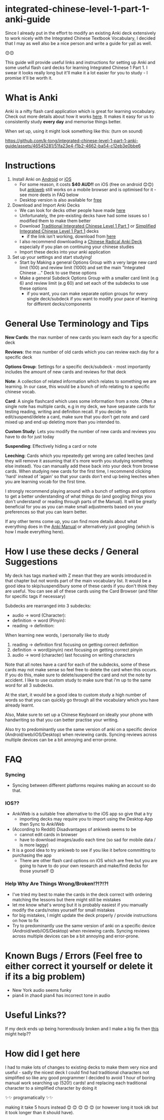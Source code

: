 # integrated-chinese-level-1-part-1-anki-guide

Since I already put in the effort to modify an existing Anki deck extensively to work nicely with the Integrated Chinese Textbook Vocabulary, I decided that I may as well also be a nice person and write a guide for yall as well. 

😊😊

This guide will provide useful links and instructions for setting up Anki and some useful flash card decks for learning Integrated Chinese 1 Part 1. I swear it looks really long but it'll make it a lot easier for you to study - I promise it'll be worth it.
# What is Anki
Anki is a nifty flash card application which is great for learning vocabulary. Check out more details about how it works [here](https://docs.ankiweb.net/background.html). It makes it easy for us to consistently study **every day** and memorise things better.

When set up, using it might look something like this: (turn on sound)

https://github.com/k-tong/integrated-chinese-level-1-part-1-anki-guide/assets/46545281/51fa23e4-f1b2-4662-ba54-c12eb3e0bbe6

# Instructions
1. Install Anki on [Android](https://play.google.com/store/apps/details?id=com.ichi2.anki&hl=en&gl=US&pli=1) or [iOS](https://apps.apple.com/au/app/ankimobile-flashcards/id373493387)
   - For some reason, it costs **$40 AUD!!** on iOS (free on android 😊😊) but [ankiweb](https://ankiweb.net/decks) still works on a mobile browser and is optimised for it - see more deets in FAQ below
   - Desktop version is also available for [free](https://apps.ankiweb.net/)
2. Download and Import Anki Decks
   - We can look for decks other people have made [here](https://ankiweb.net/shared/decks)
   - Unfortunately, the pre-existing decks have had some issues so I modified them to make them better
   - Download [Traditional Integrated Chinese Level 1 Part 1](https://ankiweb.net/shared/info/847059814?cb=1708440062283) or [Simplified Integrated Chinese Level 1 Part 1](https://ankiweb.net/shared/info/682994432?cb=1708439313290) decks
     - if the link isn't working, download from [here](https://drive.google.com/file/d/1FtPJJ5nphCynnejm6BamGeVRyMt8pBBJ/view?usp=sharing)
   - I also recommend downloading a [Chinese Radical Anki Deck](https://ankiweb.net/shared/info/842457706) especially if you plan on continuing your chinese studies
   - Import these decks into your anki application
3. Set up your settings and start studying!
   - Start by Making a general Options Group with a very large new card limit (100) and review limit (1000) and set the main "Integrated Chinese ..." Deck to use these options
   - Make a general Subdeck Options Group with a smaller card limit (e.g 6) and review limit (e.g 60) and set each of the subdecks to use these options
      - if you want, you can make separate option groups for every single deck/subdeck if you want to modify your pace of learning for different decks/components

# General Use Terminology and Tips

**New Cards**: the max number of new cards you learn each day for a specific deck

**Reviews**: the max number of old cards which you can review each day for a specific deck

**Options Group**: Settings for a specific deck/subdeck - most importantly includes the amount of new cards and reviews for that deck

**Note**: A collection of related information which relates to something we are learning. In our case, this would be a bunch of info relating to a specific chinese vocab.

**Card**: A single flashcard which uses some information from a note. Often a single note has multiple cards, e.g in my deck, we have separate cards for testing reading, writing and definition recall. If you decide to edit/suspend/delete a card, make sure that you don't get note and card mixed up and end up deleting more than you intended to.

**Custom Study**: Lets you modify the number of new cards and reviews you have to do for just today

**Suspending**: Effectively hiding a card or note

**Leeching**: Cards which you repeatedly get wrong are called leeches (and they will remove it assuming that it's more worth you studying something else instead). You can manually add these back into your deck from browse cards. When studying new cards for the first time, I recommend clicking 'hard' instead of 'again' so that your cards don't end up being leeches when you are learning vocab for the first time.

I strongly recommend playing around with a bunch of settings and options to get a better understanding of what things do (and googling things you don't understand! or reading through parts of the Manual). It will be greatly beneficial for you as you can make small adjustments based on your preferences so that you can learn better.

If any other terms come up, you can find more details about what everything does in the [Anki Manual](https://docs.ankiweb.net/studying.html) or alternatively just googling (which is how I made everything here).

# How I use these decks / General Suggestions

My deck has tags marked with Z mean that they are words introduced in that chapter but not words part of the main vocabulary list. It would be a good idea to skip/suspend/bury some of these cards if you don't think they are useful. You can see all of these cards using the Card Browser (and filter for specific tags if necessary)

Subdecks are rearranged into 3 subdecks:

 - audio -> word (Character): 
 - definition -> word (Pinyin):  
 - reading -> definition: 

When learning new words, I personally like to study 
1. reading -> definition first focusing on getting correct definition
2. definition -> word(pinyin) next focusing on getting correct pinyin
3. audio -> word (character) last focusing on writing characters 

Note that all notes have a card for each of the subdecks, some of these cards may not make sense so feel free to delete the card when this occurs. If you do this, make sure to delete/suspend the card and not the note by accident. I like to use custom study to make sure that i'm up to the same word for all 3 subdecks. 

At the start, it would be a good idea to custom study a high number of words so that you can quickly go through all the vocabulary which you have already learnt.

Also, Make sure to set up a Chinese Keyboard on ideally your phone with handwriting so that you can better practise your writing.

Also try to predominantly use the same version of anki on a specific device (Android/web/iOS/Desktop) when reviewing cards. Syncing reviews across multiple devices can be a bit annoying and error-prone.

# FAQ

### Syncing
- Syncing between different platforms requires making an account so do that.

### IOS??
- AnkiWeb is a suitable free alternative to the iOS app so give that a try
   - importing decks may require you to import using the Desktop App then Sync to AnkiWeb
- (According to Reddit) Disadvantages of ankiweb seems to be
  - cannot edit cards in browser
  - have to download images/audio each time (so sad for mobile data / is more laggy)
- It is a good idea to try ankiweb to see if you like it before committing to purchasing the app
  - There are other flash card options on iOS which are free but you are going to have to do your own research and make/find decks for those yourself 😊

### Help Why Are Things Wrong/Broken!?!?!?!

- I've tried my best to make the cards in the deck correct with ordering matching the lessons but there might still be mistakes
 - let me know what's wrong but it is probably easiest if you manually modify the cards/notes yourself for small mistakes
 - for big mistakes, I might update the deck properly / provide instructions on how to fix
 - Try to predominantly use the same version of anki on a specific device (Android/web/iOS/Desktop) when reviewing cards. Syncing reviews across multiple devices can be a bit annoying and error-prone.

# Known Bugs / Errors (Feel free to either correct it yourself or delete it if its a big problem)
- New York audio seems funky
- pian4 in zhao4 pian4 has incorrect tone in audio

# Useful Links??

If my deck ends up being horrendously broken and I make a big fix then [this](https://www.youtube.com/watch?v=TTHpODHBk3U) might help?? 

# How did I get here

I had to make lots of changes to existing decks to make them very nice and useful - sadly the nicest deck I could find had traditional characters not simplified so like any good programmer I decided to avoid 1 hour of boring manual work searching up (520!) cards! and replacing each traditional character to a simplified character by doing it 

✨✨ programatically ✨✨ 

making it take 5 hours instead 😊 😊 😊 😊 😊 (or however long it took idk but it took longer than it should have).
